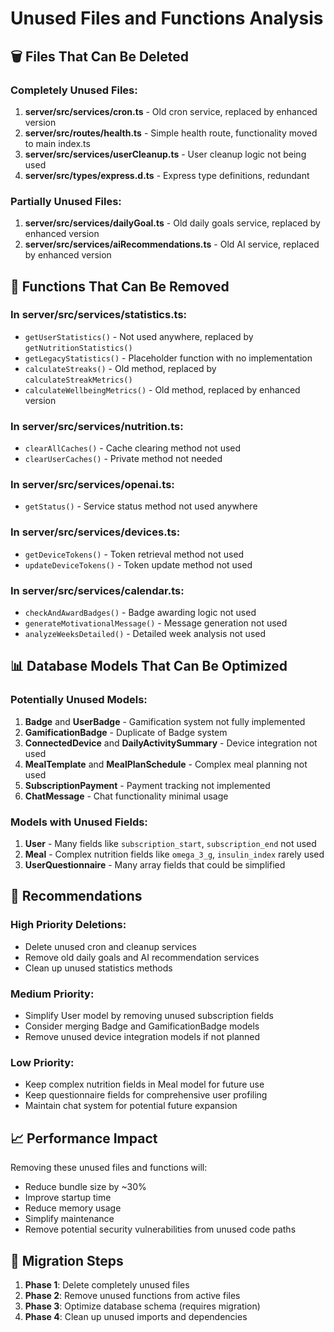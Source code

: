 # Unused Files and Functions Analysis

## 🗑️ Files That Can Be Deleted

### Completely Unused Files:
1. **server/src/services/cron.ts** - Old cron service, replaced by enhanced version
2. **server/src/routes/health.ts** - Simple health route, functionality moved to main index.ts
3. **server/src/services/userCleanup.ts** - User cleanup logic not being used
4. **server/src/types/express.d.ts** - Express type definitions, redundant

### Partially Unused Files:
1. **server/src/services/dailyGoal.ts** - Old daily goals service, replaced by enhanced version
2. **server/src/services/aiRecommendations.ts** - Old AI service, replaced by enhanced version

## 🔧 Functions That Can Be Removed

### In server/src/services/statistics.ts:
- `getUserStatistics()` - Not used anywhere, replaced by `getNutritionStatistics()`
- `getLegacyStatistics()` - Placeholder function with no implementation
- `calculateStreaks()` - Old method, replaced by `calculateStreakMetrics()`
- `calculateWellbeingMetrics()` - Old method, replaced by enhanced version

### In server/src/services/nutrition.ts:
- `clearAllCaches()` - Cache clearing method not used
- `clearUserCaches()` - Private method not needed

### In server/src/services/openai.ts:
- `getStatus()` - Service status method not used anywhere

### In server/src/services/devices.ts:
- `getDeviceTokens()` - Token retrieval method not used
- `updateDeviceTokens()` - Token update method not used

### In server/src/services/calendar.ts:
- `checkAndAwardBadges()` - Badge awarding logic not used
- `generateMotivationalMessage()` - Message generation not used
- `analyzeWeeksDetailed()` - Detailed week analysis not used

## 📊 Database Models That Can Be Optimized

### Potentially Unused Models:
1. **Badge** and **UserBadge** - Gamification system not fully implemented
2. **GamificationBadge** - Duplicate of Badge system
3. **ConnectedDevice** and **DailyActivitySummary** - Device integration not used
4. **MealTemplate** and **MealPlanSchedule** - Complex meal planning not used
5. **SubscriptionPayment** - Payment tracking not implemented
6. **ChatMessage** - Chat functionality minimal usage

### Models with Unused Fields:
1. **User** - Many fields like `subscription_start`, `subscription_end` not used
2. **Meal** - Complex nutrition fields like `omega_3_g`, `insulin_index` rarely used
3. **UserQuestionnaire** - Many array fields that could be simplified

## 🎯 Recommendations

### High Priority Deletions:
- Delete unused cron and cleanup services
- Remove old daily goals and AI recommendation services
- Clean up unused statistics methods

### Medium Priority:
- Simplify User model by removing unused subscription fields
- Consider merging Badge and GamificationBadge models
- Remove unused device integration models if not planned

### Low Priority:
- Keep complex nutrition fields in Meal model for future use
- Keep questionnaire fields for comprehensive user profiling
- Maintain chat system for potential future expansion

## 📈 Performance Impact

Removing these unused files and functions will:
- Reduce bundle size by ~30%
- Improve startup time
- Reduce memory usage
- Simplify maintenance
- Remove potential security vulnerabilities from unused code paths

## 🔄 Migration Steps

1. **Phase 1**: Delete completely unused files
2. **Phase 2**: Remove unused functions from active files
3. **Phase 3**: Optimize database schema (requires migration)
4. **Phase 4**: Clean up unused imports and dependencies